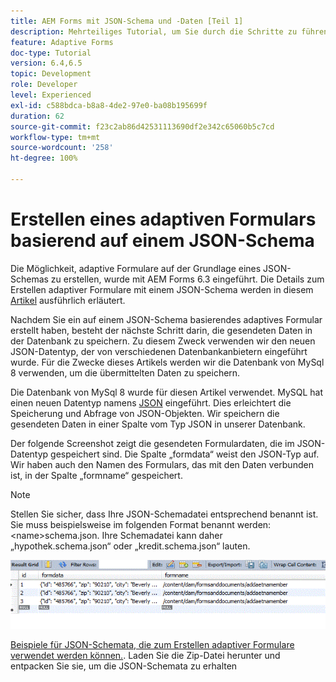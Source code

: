 ```yaml
---
title: AEM Forms mit JSON-Schema und -Daten [Teil 1]
description: Mehrteiliges Tutorial, um Sie durch die Schritte zu führen, die zum Erstellen eines adaptiven Formulars mit JSON-Schema und zum Abfragen der gesendeten Daten erforderlich sind.
feature: Adaptive Forms
doc-type: Tutorial
version: 6.4,6.5
topic: Development
role: Developer
level: Experienced
exl-id: c588bdca-b8a8-4de2-97e0-ba08b195699f
duration: 62
source-git-commit: f23c2ab86d42531113690df2e342c65060b5c7cd
workflow-type: tm+mt
source-wordcount: '258'
ht-degree: 100%

---
```


# Erstellen eines adaptiven Formulars basierend auf einem JSON-Schema


Die Möglichkeit, adaptive Formulare auf der Grundlage eines JSON-Schemas zu erstellen, wurde mit AEM Forms 6.3 eingeführt. Die Details zum Erstellen adaptiver Formulare mit einem JSON-Schema werden in diesem [Artikel](https://experienceleague.adobe.com/docs/experience-manager-65/forms/adaptive-forms-advanced-authoring/adaptive-form-json-schema-form-model.html?lang=de) ausführlich erläutert.

Nachdem Sie ein auf einem JSON-Schema basierendes adaptives Formular erstellt haben, besteht der nächste Schritt darin, die gesendeten Daten in der Datenbank zu speichern. Zu diesem Zweck verwenden wir den neuen JSON-Datentyp, der von verschiedenen Datenbankanbietern eingeführt wurde. Für die Zwecke dieses Artikels werden wir die Datenbank von MySql 8 verwenden, um die übermittelten Daten zu speichern.

Die Datenbank von MySql 8 wurde für diesen Artikel verwendet. MySQL hat einen neuen Datentyp namens [JSON](https://dev.mysql.com/doc/refman/8.0/en/security.html) eingeführt. Dies erleichtert die Speicherung und Abfrage von JSON-Objekten. Wir speichern die gesendeten Daten in einer Spalte vom Typ JSON in unserer Datenbank.

Der folgende Screenshot zeigt die gesendeten Formulardaten, die im JSON-Datentyp gespeichert sind. Die Spalte „formdata“ weist den JSON-Typ auf. Wir haben auch den Namen des Formulars, das mit den Daten verbunden ist, in der Spalte „formname“ gespeichert.

>[!NOTE]
>
>Stellen Sie sicher, dass Ihre JSON-Schemadatei entsprechend benannt ist. Sie muss beispielsweise im folgenden Format benannt werden: &lt;name>schema.json. Ihre Schemadatei kann daher „hypothek.schema.json“ oder „kredit.schema.json“ lauten.


![datastored](assets/datastored.gif)


[Beispiele für JSON-Schemata, die zum Erstellen adaptiver Formulare verwendet werden können.](assets/samplejsonschemas.zip). Laden Sie die Zip-Datei herunter und entpacken Sie sie, um die JSON-Schemata zu erhalten
